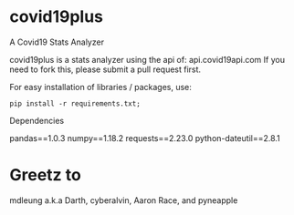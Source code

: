 # covid19plus
A Covid19 Stats Analyzer

covid19plus is a stats analyzer using the api of: api.covid19api.com
If you need to fork this, please submit a pull request first.

For easy installation of libraries / packages, use:

```pip install -r requirements.txt;```


Dependencies

pandas==1.0.3
numpy==1.18.2
requests==2.23.0
python-dateutil==2.8.1

# Greetz to 
mdleung a.k.a Darth, cyberalvin, Aaron Race, and pyneapple

